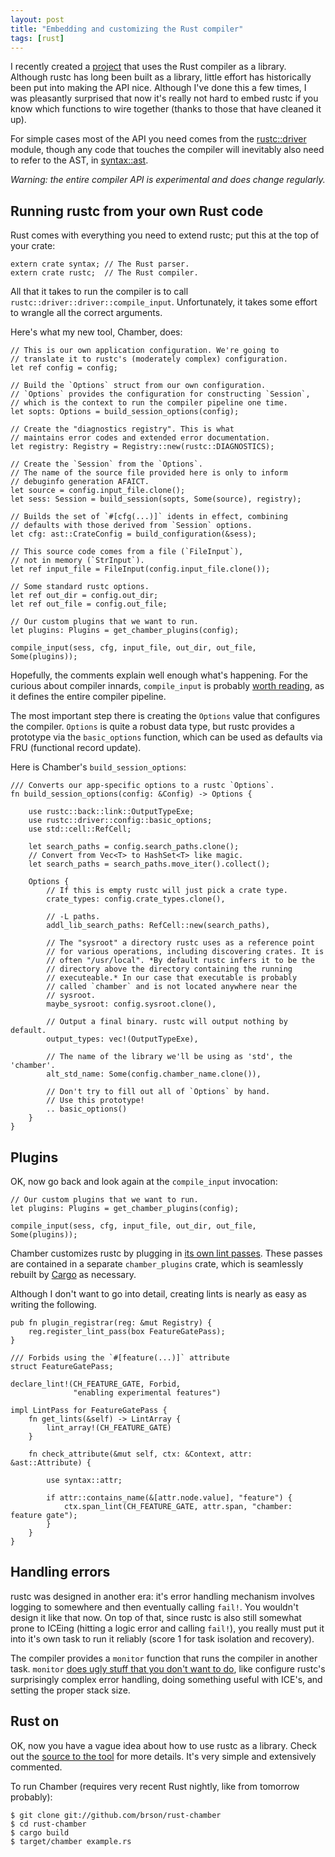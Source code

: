 ```yaml
---
layout: post
title: "Embedding and customizing the Rust compiler"
tags: [rust]
---
```


I recently created a [project][chamber] that uses the Rust compiler as a library.
Although rustc has long been built as a library,
little effort has historically been put into making the API nice.
Although I've done this a few times,
I was pleasantly surprised that now it's really not
hard to embed rustc if you know which functions to wire together
(thanks to those that have cleaned it up).

For simple cases most of the API you need comes from
the [rustc::driver] module, though any code that touches the compiler
will inevitably also need to refer to the AST, in [syntax::ast].

*Warning: the entire compiler API is experimental and does change regularly.*

## Running rustc from your own Rust code

Rust comes with everything you need to extend rustc;
put this at the top of your crate:

    extern crate syntax; // The Rust parser.
    extern crate rustc;  // The Rust compiler.

All that it takes to run the compiler is to call `rustc::driver::driver::compile_input`. Unfortunately, it takes some effort to wrangle all the correct arguments.

Here's what my new tool, Chamber, does:

    // This is our own application configuration. We're going to
    // translate it to rustc's (moderately complex) configuration.
    let ref config = config;

    // Build the `Options` struct from our own configuration.
    // `Options` provides the configuration for constructing `Session`,
    // which is the context to run the compiler pipeline one time.
    let sopts: Options = build_session_options(config);

    // Create the "diagnostics registry". This is what
    // maintains error codes and extended error documentation.
    let registry: Registry = Registry::new(rustc::DIAGNOSTICS);

    // Create the `Session` from the `Options`.
    // The name of the source file provided here is only to inform
    // debuginfo generation AFAICT.
    let source = config.input_file.clone();
    let sess: Session = build_session(sopts, Some(source), registry);

    // Builds the set of `#[cfg(...)]` idents in effect, combining
    // defaults with those derived from `Session` options.
    let cfg: ast::CrateConfig = build_configuration(&sess);

    // This source code comes from a file (`FileInput`),
    // not in memory (`StrInput`).
    let ref input_file = FileInput(config.input_file.clone());

    // Some standard rustc options.
    let ref out_dir = config.out_dir;
    let ref out_file = config.out_file;

    // Our custom plugins that we want to run.
    let plugins: Plugins = get_chamber_plugins(config);

    compile_input(sess, cfg, input_file, out_dir, out_file, Some(plugins));

Hopefully, the comments explain well enough what's happening.
For the curious about compiler innards, `compile_input`
is probably [worth reading][compile_input],
as it defines the entire compiler pipeline.

The most important step there is creating the `Options` value
that configures the compiler. `Options` is quite a robust
data type, but rustc provides a prototype via the `basic_options`
function, which can be used as defaults via FRU
(functional record update).

Here is Chamber's `build_session_options`:

    /// Converts our app-specific options to a rustc `Options`.
    fn build_session_options(config: &Config) -> Options {

        use rustc::back::link::OutputTypeExe;
        use rustc::driver::config::basic_options;
        use std::cell::RefCell;

        let search_paths = config.search_paths.clone();
        // Convert from Vec<T> to HashSet<T> like magic.
        let search_paths = search_paths.move_iter().collect();

        Options {
            // If this is empty rustc will just pick a crate type.
            crate_types: config.crate_types.clone(),

            // -L paths.
            addl_lib_search_paths: RefCell::new(search_paths),

            // The "sysroot" a directory rustc uses as a reference point
            // for various operations, including discovering crates. It is
            // often "/usr/local". *By default rustc infers it to be the
            // directory above the directory containing the running
            // executeable.* In our case that executable is probably
            // called `chamber` and is not located anywhere near the
            // sysroot.
            maybe_sysroot: config.sysroot.clone(),

            // Output a final binary. rustc will output nothing by default.
            output_types: vec!(OutputTypeExe),

            // The name of the library we'll be using as 'std', the 'chamber'.
            alt_std_name: Some(config.chamber_name.clone()),

            // Don't try to fill out all of `Options` by hand.
            // Use this prototype!
            .. basic_options()
        }
    }

## Plugins

OK, now go back and look again at the `compile_input` invocation:

    // Our custom plugins that we want to run.
    let plugins: Plugins = get_chamber_plugins(config);

    compile_input(sess, cfg, input_file, out_dir, out_file, Some(plugins));

Chamber customizes rustc by plugging in [its own lint passes][lints].
These passes are contained in a separate `chamber_plugins` crate,
which is seamlessly rebuilt by [Cargo] as necessary.

Although I don't want to go into detail,
creating lints is nearly as easy as writing the following.

    pub fn plugin_registrar(reg: &mut Registry) {
        reg.register_lint_pass(box FeatureGatePass);
    }

    /// Forbids using the `#[feature(...)]` attribute
    struct FeatureGatePass;

    declare_lint!(CH_FEATURE_GATE, Forbid,
                  "enabling experimental features")

    impl LintPass for FeatureGatePass {
        fn get_lints(&self) -> LintArray {
            lint_array!(CH_FEATURE_GATE)
        }

        fn check_attribute(&mut self, ctx: &Context, attr: &ast::Attribute) {

            use syntax::attr;

            if attr::contains_name(&[attr.node.value], "feature") {
                ctx.span_lint(CH_FEATURE_GATE, attr.span, "chamber: feature gate");
            }
        }
    }

## Handling errors

rustc was designed in another era: it's error handling mechanism
involves logging to somewhere and then eventually calling `fail!`.
You wouldn't design it like that now. On top of that, since rustc is
also still somewhat prone to ICEing (hitting a logic error and calling
`fail!`), you really must put it into it's own task to run it reliably
(score 1 for task isolation and recovery).

The compiler provides a `monitor` function that runs the compiler in
another task. `monitor` [does ugly stuff that you don't want to do][ugly],
like configure rustc's surprisingly complex error handling, doing
something useful with ICE's, and setting the proper stack size.

## Rust on

OK, now you have a vague idea about how to use rustc as a library.
Check out the [source to the tool][chamber] for
more details. It's very simple and extensively commented.

To run Chamber (requires very recent Rust nightly, like from tomorrow probably):

    $ git clone git://github.com/brson/rust-chamber
    $ cd rust-chamber
    $ cargo build
    $ target/chamber example.rs

[chamber]: https://github.com/brson/rust-chamber
[rustc::driver]: http://doc.rust-lang.org/rustc/driver
[syntax::ast]: http://doc.rust-lang.org/syntax/ast
[Cargo]: http://crates.io
[lints]: https://github.com/brson/rust-chamber/tree/master/src/chamber_plugin/lib.rs
[compile_input]: https://github.com/rust-lang/rust/tree/master/src/librustc/driver/driver.rs
[ugly]: https://github.com/rust-lang/rust/blob/97ca98f5ccda65589049397723662e634ada04a4/src/librustc/driver/mod.rs#L421